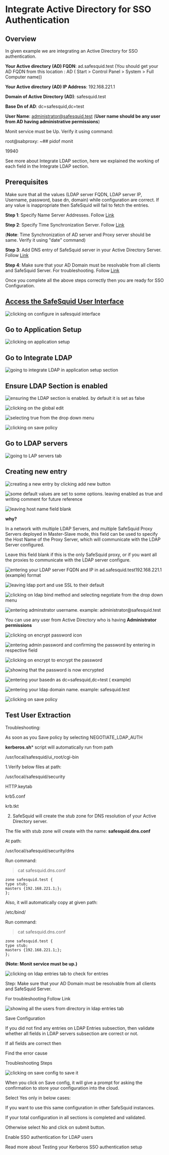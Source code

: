 # Integrate Active Directory for SSO Authentication

## Overview

In given example we are integrating an Active Directory for SSO authentication.

**Your Active directory (AD) FQDN**: ad.safesquid.test (You should get your AD FQDN from this location : AD ( Start > Control Panel > System > Full Computer name))

**Your Active directory (AD) IP Address**: 192.168.221.1

**Domain of Active Directory (AD)**: safesquid.test

**Base Dn of AD**: dc=safesquid,dc=test

**User Name**: administrator@safesquid.test (**User name should be any user from AD having administrative permissions**)

Monit service must be Up. Verify it using command:

root@sabproxy: ~## pidof monit

19940

See more about Integrate LDAP section, here we explained the working of each field in the Integrate LDAP section.

## Prerequisites

Make sure that all the values (LDAP server FQDN, LDAP server IP, Username, password, base dn, domain) while configuration are correct. If any value is inappropriate then SafeSquid will fail to fetch the entries.

**Step 1**: Specify Name Server Addresses. Follow [Link](https://help.safesquid.com/portal/en/kb/safesquid-labs/installation/using-safesquid-appliance-builder)

**Step 2**: Specify Time Synchronization Server. Follow [Link](https://help.safesquid.com/portal/en/kb/safesquid-labs/installation/using-safesquid-appliance-builder)

(**Note**: Time Synchronization of AD server and Proxy server should be same. Verify it using "date" command)

**Step 3**: Add DNS entry of SafeSquid server in your Active Directory Server. Follow [Link](https://help.safesquid.com/portal/en/kb/articles/add-safesquid-server-dns-entry-in-your-active-directory-server)

**Step 4**: Make sure that your AD Domain must be resolvable from all clients and SafeSquid Server. For troubleshooting. Follow [Link](https://help.safesquid.com/portal/en/kb/articles/validate-ip-addresses-and-the-systems-are-reachable-on-the-network)

Once you complete all the above steps correctly then you are ready for SSO Configuration.

## [Access the SafeSquid User Interface](https://help.safesquid.com/portal/en/kb/articles/access-the-safesquid-user-interface)

![clicking on configure in safesquid interface](/img/How_To/Integrate_Active_Directory_For_SSO_Authentication/image1.webp)

## Go to Application Setup

![clicking on application setup](/img/How_To/Integrate_Active_Directory_For_SSO_Authentication/image2.webp)

## Go to Integrate LDAP

![going to integrate LDAP in application setup section](/img/How_To/Integrate_Active_Directory_For_SSO_Authentication/image3.webp)

## Ensure LDAP Section is enabled

![ensuring the LDAP section is enabled. by default it is set as false](/img/How_To/Integrate_Active_Directory_For_SSO_Authentication/image4.webp)

![clicking on the global edit ](/img/How_To/Integrate_Active_Directory_For_SSO_Authentication/image5.webp)

![selecting true from the drop down menu](/img/How_To/Integrate_Active_Directory_For_SSO_Authentication/image6.webp)

![clicking on save policy](/img/How_To/Integrate_Active_Directory_For_SSO_Authentication/image7.webp)

## Go to LDAP servers

![going to LAP servers tab](/img/How_To/Integrate_Active_Directory_For_SSO_Authentication/image8.webp)

## Creating new entry

![creating a new entry by clicking add new button](/img/How_To/Integrate_Active_Directory_For_SSO_Authentication/image9.webp)

![some default values are set to some options. leaving enabled as true and writing comment for future reference](/img/How_To/Integrate_Active_Directory_For_SSO_Authentication/image10.webp)

![leaving host name field blank](/img/How_To/Integrate_Active_Directory_For_SSO_Authentication/image11.webp)

**why?**

In a network with multiple LDAP Servers, and multiple SafeSquid Proxy Servers deployed in Master-Slave mode, this field can be used to specify the Host Name of the Proxy Server, which will communicate with the LDAP Server configured.

Leave this field blank if this is the only SafeSquid proxy, or if you want all the proxies to communicate with the LDAP server configure.

![entering your LDAP server FQDN and IP in ad.safesquid.test192.168.221.1 (example) format](/img/How_To/Integrate_Active_Directory_For_SSO_Authentication/image12.webp)

![leaving ldap port and use SSL to their default ](/img/How_To/Integrate_Active_Directory_For_SSO_Authentication/image13.webp)

![clicking on ldap bind method and selecting negotiate from the drop down menu](/img/How_To/Integrate_Active_Directory_For_SSO_Authentication/image14.webp)

![entering adminstrator username. example: administrator@safesquid.test](/img/How_To/Integrate_Active_Directory_For_SSO_Authentication/image15.webp)

You can use any user from Active Directory who is having **Administrator permissions**

![clicking on encrypt password icon](/img/How_To/Integrate_Active_Directory_For_SSO_Authentication/image16.webp)

![entering admin password and confirming the password by entering in respective field](/img/How_To/Integrate_Active_Directory_For_SSO_Authentication/image17.webp)

![clicking on encrypt to encrypt the password](/img/How_To/Integrate_Active_Directory_For_SSO_Authentication/image18.webp)

![showing that the password is now encrypted](/img/How_To/Integrate_Active_Directory_For_SSO_Authentication/image19.webp)

![entering your basedn as dc=safesquid,dc=test ( example)](/img/How_To/Integrate_Active_Directory_For_SSO_Authentication/image20.webp)

![entering your ldap domain name. example: safesquid.test](/img/How_To/Integrate_Active_Directory_For_SSO_Authentication/image21.webp)

![clicking on save policy](/img/How_To/Integrate_Active_Directory_For_SSO_Authentication/image22.webp)

## Test User Extraction

Troubleshooting:

As soon as you Save policy by selecting NEGOTIATE_LDAP_AUTH

**kerberos.sh*** script will automatically run from path

/usr/local/safesquid/ui_root/cgi-bin

1.Verify below files at path:

/usr/local/safesquid/security

HTTP.keytab

krb5.conf

krb.tkt

2. SafeSquid will create the stub zone for DNS resolution of your Active Directory server.

The file with stub zone will create with the name: **safesquid.dns.conf**

At path:

/usr/local/safesquid/security/dns

Run command:

> cat safesquid.dns.conf
```
zone safesquid.test {
type stub;
masters {192.168.221.1;};
};
```
Also, it will automatically copy at given path:

/etc/bind/

Run command:

> cat safesquid.dns.conf
```
zone safesquid.test {
type stub;
masters {192.168.221.1;};
};
```
**(Note: Monit service must be up.)**

![clicking on ldap entries tab to check for entries](/img/How_To/Integrate_Active_Directory_For_SSO_Authentication/image23.webp)

Step: Make sure that your AD Domain must be resolvable from all clients and SafeSquid Server.

For troubleshooting Follow Link

![showing all the users from directory in ldap entries tab](/img/How_To/Integrate_Active_Directory_For_SSO_Authentication/image24.webp)

Save Configuration

If you did not find any entries on LDAP Entries subsection, then validate whether all fields in LDAP servers subsection are correct or not.

If all fields are correct then

Find the error cause

Troubleshooting Steps

![clicking on save config to save it](/img/How_To/Integrate_Active_Directory_For_SSO_Authentication/image25.webp)

When you click on Save config, it will give a prompt for asking the confirmation to store your configuration into the cloud.

Select Yes only in below cases:

If you want to use this same configuration in other SafeSquid instances.

If your total configuration in all sections is completed and validated.

Otherwise select No and click on submit button.

Enable SSO authentication for LDAP users

Read more about Testing your Kerberos SSO authentication setup
